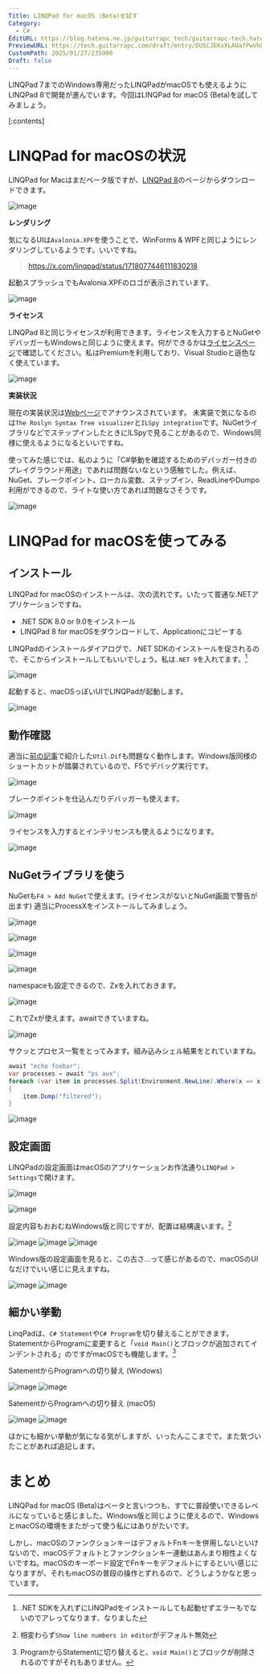 ```yaml
---
Title: LINQPad for macOS (Beta)を試す
Category:
  - C#
EditURL: https://blog.hatena.ne.jp/guitarrapc_tech/guitarrapc-tech.hatenablog.com/atom/entry/6802418398324083024
PreviewURL: https://tech.guitarrapc.com/draft/entry/DUSCJEKxXLAUafPwVhLImyzIVYQ
CustomPath: 2025/01/27/235900
Draft: false
---
```


LINQPad 7までのWindows専用だったLINQPadがmacOSでも使えるようにLINQPad 8で開発が進んでいます。今回はLINQPad for macOS (Beta)を試してみましょう。

[:contents]

# LINQPad for macOSの状況

LINQPad for Macはまだベータ版ですが、[LINQPad 8](https://www.linqpad.net/LINQPad8.aspx)のページからダウンロードできます。

![image](https://github.com/user-attachments/assets/353e7f31-f6e3-4df3-8dba-224a2c16b768)

**レンダリング**

気になるUIは`Avalonia.XPF`を使うことで、WinForms & WPFと同じようにレンダリングしているようです。いいですね。

> https://x.com/linqpad/status/1718077446111830218

起動スプラッシュでもAvalonia.XPFのロゴが表示されています。

![image](https://github.com/user-attachments/assets/f38a2a51-237d-44ba-bd5b-311c0300a65c)

**ライセンス**

LINQPad 8と同じライセンスが利用できます。ライセンスを入力するとNuGetやデバッガーもWindowsと同じように使えます。何ができるかは[ライセンスページ](https://www.linqpad.net/purchase.aspx)で確認してください。私はPremiumを利用しており、Visual Studioと遜色なく使えています。

![image](https://github.com/user-attachments/assets/4b5ae61f-9456-4845-98b0-e26c23a37c93)

**実装状況**

現在の実装状況は[Webページ](https://www.linqpad.net/LINQPad8Mac.aspx)でアナウンスされています。
未実装で気になるのは`The Roslyn Syntax Tree visualizer`と`ILSpy integration`です。NuGetライブラリなどでステップインしたときにILSpyで見ることがあるので、Windows同様に使えるようになるといいですね。

使ってみた感じでは、私のように「C#挙動を確認するためのデバッガー付きのプレイグラウンド用途」であれば問題ないなという感触でした。例えば、NuGet、ブレークポイント、ローカル変数、ステップイン、ReadLineやDumpo利用ができるので、ライトな使い方であれば問題なさそうです。

![image](https://github.com/user-attachments/assets/c0189ae2-fb4e-4b64-9e14-399693bb716b)

# LINQPad for macOSを使ってみる

## インストール

LINQPad for macOSのインストールは、次の流れです。いたって普通な.NETアプリケーションですね。

* .NET SDK 8.0 or 9.0をインストール
* LINQPad 8 for macOSをダウンロードして、Applicationにコピーする

LINQPadのインストールダイアログで、.NET SDKのインストールを促されるので、そこからインストールしてもいいでしょう。私は`.NET 9`を入れてます。[^1]

![image](https://github.com/user-attachments/assets/0aea8665-b616-403c-b7d1-d5ed355c280f)

起動すると、macOSっぽいUIでLINQPadが起動します。

![image](https://github.com/user-attachments/assets/1cc5d3b1-02f8-4ec9-99b1-d7e140cbf2a3)

## 動作確認

適当に[前の記事](https://tech.guitarrapc.com/entry/2025/01/26/235900)で紹介した`Util.Dif`も問題なく動作します。Windows版同様のショートカットが踏襲されているので、F5でデバッグ実行です。

![image](https://github.com/user-attachments/assets/b4930254-01d1-4f93-84f2-4ea7e9d965f5)

ブレークポイントを仕込んだりデバッガーも使えます。

![image](https://github.com/user-attachments/assets/e537fb2a-17a4-425a-8ed1-c00651a13338)

ライセンスを入力するとインテリセンスも使えるようになります。

![image](https://github.com/user-attachments/assets/fe227317-4fdb-4565-87f0-0ce7dbf1e03e)

## NuGetライブラリを使う

NuGetも`F4 > Add NuGet`で使えます。(ライセンスがないとNuGet画面で警告が出ます)
適当にProcessXをインストールしてみましょう。

![image](https://github.com/user-attachments/assets/0760b34c-f9f6-414b-ae6c-8d24e023ac41)

![image](https://github.com/user-attachments/assets/b7d57f30-00bc-453e-acef-20dfbfec7260)

![image](https://github.com/user-attachments/assets/3b70ec97-f4ee-4b69-aed8-4c5b84f5bad8)

![image](https://github.com/user-attachments/assets/7569a7e3-5fdc-406a-97fe-7115d32cfd0a)

namespaceも設定できるので、Zxを入れておきます。

![image](https://github.com/user-attachments/assets/b1abb728-8ef8-4db5-aa76-6ffc5564de23)

これでZxが使えます。awaitできていますね。

![image](https://github.com/user-attachments/assets/0d759433-0442-4a0e-8b1c-9e50c937bfbf)

サクッとプロセス一覧をとってみます。組み込みシェル結果をとれていますね。

```cs
await "echo foobar";
var processes = await "ps aux";
foreach (var item in processes.Split(Environment.NewLine).Where(x => x.Contains("LINQPad")))
{
	item.Dump("filtered");
}
```

![image](https://github.com/user-attachments/assets/3ea1639e-c24b-4bad-8c9e-f7a03c838b76)

## 設定画面

LINQPadの設定画面はmacOSのアプリケーションお作法通り`LINQPad > Settings`で開けます。

![image](https://github.com/user-attachments/assets/c42d241e-c7d8-4228-bd1a-aa6dc4bf7ba4)

![image](https://github.com/user-attachments/assets/1f949382-0689-4034-807f-70e5e96ad232)

設定内容もおおむねWindows版と同じですが、配置は結構違います。[^3]

![image](https://github.com/user-attachments/assets/ee60f488-aae5-493d-aad4-28d7fad31dff)
![image](https://github.com/user-attachments/assets/30845298-3a5f-404e-98fb-f0a07f114ff4)
![image](https://github.com/user-attachments/assets/ceeb427f-e1e3-44d8-b703-e71f0c30cd29)

Windows版の設定画面を見ると、この古さ...って感じがあるので、macOSのUIなだけでいい感じに見えますね。

![image](https://github.com/user-attachments/assets/c7b59a21-b79b-46c9-9e66-d4733d27a8a6)
![image](https://github.com/user-attachments/assets/f5595eac-c24d-41b2-be57-6d98d7415849)


## 細かい挙動

LinqPadは、`C# Statement`や`C# Program`を切り替えることができます。StatementからProgramに変更すると「`void Main()`とブロックが追加されてインデントされる」のですがmacOSでも機能します。[^2]

SatementからProgramへの切り替え (Windows)

![image](https://github.com/user-attachments/assets/432fe357-771d-4e76-b8ce-a7a73751d566)
![image](https://github.com/user-attachments/assets/dae410bb-1b3c-4dd0-9292-2be8c0de2a62)

SatementからProgramへの切り替え (macOS)

![image](https://github.com/user-attachments/assets/b60f0e64-2604-4e3a-8611-c8bd7aa5181d)
![image](https://github.com/user-attachments/assets/3246da8d-7aa6-407e-8f79-f412b390177c)

ほかにも細かい挙動が気になる気がしますが、いったんここまでで。また気づいたことがあれば追記します。

# まとめ

LINQPad for macOS (Beta)はベータと言いつつも、すでに普段使いできるレベルになっていると感じました。Windows版と同じように使えるので、WindowsとmacOSの環境をまたがって使う私にはありがたいです。

しかし、macOSのファンクションキーはデフォルトFnキーを併用しないといけないので、macOSデフォルトとファンクションキー連動はあんまり相性よくないですね。macOSのキーボード設定でFnキーをデフォルトにするといい感じになりますが、それもmacOSの普段の操作とずれるので、どうしようかなと思っています。



[^1]: .NET SDKを入れずにLINQPadをインストールしても起動せずエラーもでないのでアレってなります、なりました
[^2]: ProgramからStatementに切り替えると、`void Main()`とブロックが削除されるのですがそれもありません。
[^3]: 相変わらず`Show line numbers in editor`がデフォルト無効
